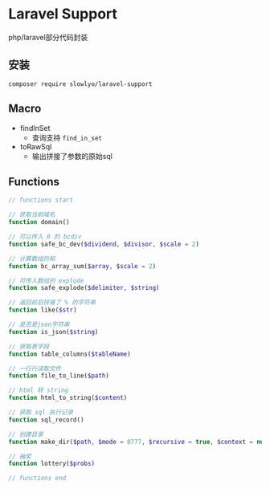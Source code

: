 # Laravel Support

php/laravel部分代码封装

## 安装

```shell
composer require slowlyo/laravel-support
```

## Macro

- findInSet
    - 查询支持 `find_in_set`
- toRawSql
    - 输出拼接了参数的原始sql

## Functions

```php
// functions start

// 获取当前域名function domain()

// 可以传入 0 的 bcdivfunction safe_bc_dev($dividend, $divisor, $scale = 2)

// 计算数组的和function bc_array_sum($array, $scale = 2)

// 可传入数组的 explodefunction safe_explode($delimiter, $string)

// 返回前后拼接了 % 的字符串function like($str)

// 是否是json字符串function is_json($string)

// 获取表字段function table_columns($tableName)

// 一行行读取文件function file_to_line($path)

// html 转 stringfunction html_to_string($content)

// 获取 sql 执行记录function sql_record()

// 创建目录function make_dir($path, $mode = 0777, $recursive = true, $context = null)

// 抽奖function lottery($probs)

// functions end
```
